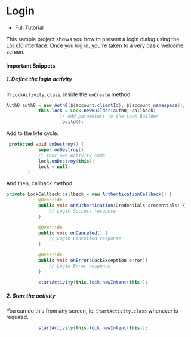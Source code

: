 # Login 

- [Full Tutorial](https://auth0.com/docs/quickstart/native/android/01-login)

This sample project shows you how to present a login dialog using the Lock10 interface. Once you log in, you're taken to a very basic welcome screen.

#### Important Snippets

##### 1. Define the login activity

In `LockActivity.class`, inside the ``onCreate`` method:

```java
Auth0 auth0 = new Auth0(${account.clientId}, ${account.namespace});
            this.lock = Lock.newBuilder(auth0, callback)
                    // Add parameters to the Lock Builder
                    .build();
```

Add to the lyfe cycle:

```java
 protected void onDestroy() {
            super.onDestroy();
            // Your own Activity code
            lock.onDestroy(this);
            lock = null;
        }
```

And then, callback method:

```java
private LockCallback callback = new AuthenticationCallback() {
            @Override
            public void onAuthentication(Credentials credentials) {
				// Login Success response
            }

            @Override
            public void onCanceled() {
				// Login Cancelled response
            }

            @Override
            public void onError(LockException error){
				// Login Error response
            }

            startActivity(this.lock.newIntent(this));

```


##### 2. Start the activity

You can do this from any screen, ie. `StartActivity.class` whenever is required.

```java
            startActivity(this.lock.newIntent(this));
```
